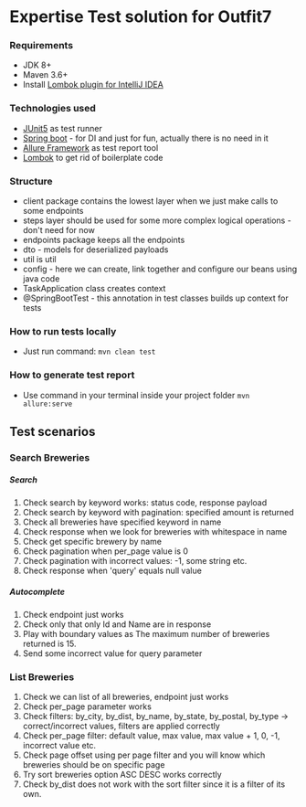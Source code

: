 # Expertise Test solution for Outfit7

### Requirements

* JDK 8+
* Maven 3.6+
* Install [Lombok plugin for IntelliJ IDEA](https://plugins.jetbrains.com/plugin/6317-lombok-plugin)

### Technologies used

* [JUnit5](https://junit.org/junit5/docs/current/user-guide/) as test runner
* [Spring boot](https://docs.spring.io/spring-boot/docs/current/reference/htmlsingle/) - for DI and just for fun, actually there is no need in it
* [Allure Framework](https://docs.qameta.io/allure) as test report tool
* [Lombok](https://projectlombok.org/) to get rid of boilerplate code

### Structure

* client package contains the lowest layer when we just make calls to some endpoints
* steps layer should be used for some more complex logical operations - don't need for now
* endpoints package keeps all the endpoints
* dto - models for deserialized payloads
* util is util
* config - here we can create, link together and configure our beans using java code
* TaskApplication class creates context
* @SpringBootTest - this annotation in test classes builds up context for tests

### How to run tests locally

* Just run command: ```mvn clean test```

### How to generate test report

* Use command in your terminal inside your project folder ```mvn allure:serve```

## Test scenarios

### Search Breweries

##### Search

1. Check search by keyword works: status code, response payload
2. Check search by keyword with pagination: specified amount is returned
3. Check all breweries have specified keyword in name
4. Check response when we look for breweries with whitespace in name
5. Check get specific brewery by name
6. Check pagination when per_page value is 0
7. Check pagination with incorrect values: -1, some string etc.
8. Check response when 'query' equals null value

##### Autocomplete

1. Check endpoint just works
2. Check only that only Id and Name are in response
3. Play with boundary values as The maximum number of breweries returned is 15.
4. Send some incorrect value for query parameter

### List Breweries

1. Check we can list of all breweries, endpoint just works
2. Check per_page parameter works
3. Check filters: by_city, by_dist, by_name, by_state, by_postal, by_type -> correct/incorrect values, filters are applied correctly
4. Check per_page filter: default value, max value, max value + 1, 0, -1, incorrect value etc.
5. Check page offset using per page filter and you will know which breweries should be on specific page
6. Try sort breweries option ASC DESC works correctly
7. Check by_dist does not work with the sort filter since it is a filter of its own.